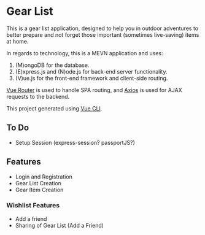 # Gear List

This is a gear list application, designed to help you in outdoor adventures to better prepare and not forget those important (sometimes live-saving) items at home.

In regards to technology, this is a MEVN application and uses:

1. (M)ongoDB for the database.
2. (E)xpress.js and (N)ode.js for back-end server functionality.
3. (V)ue.js for the front-end framework and client-side routing. 

[Vue Router](https://github.com/vuejs/vue-router) is used to handle SPA routing, and [Axios](https://github.com/axios/axios) is used for AJAX requests to the backend.

This project generated using [Vue CLI](https://github.com/vuejs/vue-cli).

## To Do

- Setup Session (express-session? passportJS?)

## Features

- Login and Registration
- Gear List Creation
- Gear Item Creation

### Wishlist Features

- Add a friend
- Sharing of Gear List (Add a Friend)